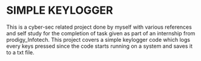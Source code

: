 # SIMPLE KEYLOGGER
This is a cyber-sec related project done by myself with various references and self study for  the completion of task given as part of an internship from prodigy_Infotech.
This project covers a simple keylogger code which logs every keys pressed since the code starts running on a system and saves it to a txt file.

